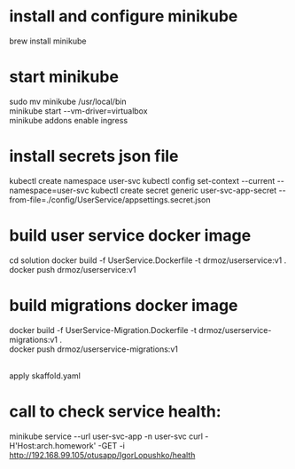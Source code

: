# install and configure minikube<br />
brew install minikube<br />
# start minikube
sudo mv minikube /usr/local/bin<br />
minikube start --vm-driver=virtualbox<br />
minikube addons enable ingress<br />
# install secrets json file<br />
kubectl create namespace user-svc
kubectl config set-context --current --namespace=user-svc
kubectl create secret generic user-svc-app-secret --from-file=./config/UserService/appsettings.secret.json
# build user service docker image<br />
cd solution
docker build -f UserService.Dockerfile -t drmoz/userservice:v1 .<br />
docker push drmoz/userservice:v1
# build migrations docker image<br />
docker build -f UserService-Migration.Dockerfile -t drmoz/userservice-migrations:v1 .<br />
docker push drmoz/userservice-migrations:v1<br /><br />

apply skaffold.yaml<br/>

# call to check service health:<br/>
minikube service --url user-svc-app -n user-svc
curl -H'Host:arch.homework' -GET -i http://192.168.99.105/otusapp/IgorLopushko/health